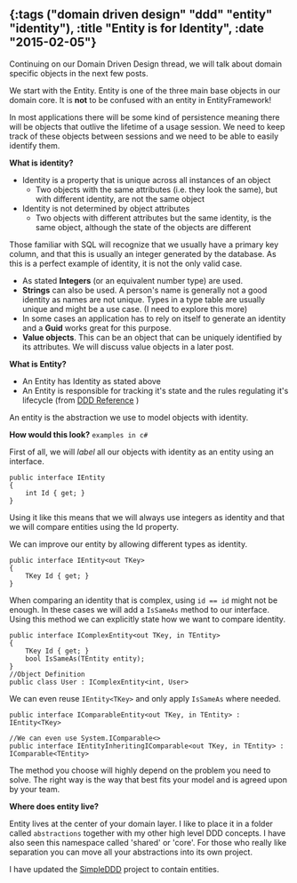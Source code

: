 {:tags ("domain driven design" "ddd" "entity" "identity"), :title "Entity is for Identity", :date "2015-02-05"}
-----
Continuing on our Domain Driven Design thread, we will talk about domain specific objects in the next few posts.

We start with the Entity. Entity is one of the three main base objects in our domain core. It is **not** to be confused with an entity in EntityFramework!

In most applications there will be some kind of persistence meaning there will be objects that outlive the lifetime of a usage session. We need to keep track of these objects between sessions and we need to be able to easily identify them. 

**What is identity?**

* Identity is a property that is unique across all instances of an object
	* Two objects with the same attributes (i.e. they look the same), but with different identity, are not the same object
* Identity is not determined by object attributes
	* Two objects with different attributes but the same identity, is the same object, although the state of the objects are different

Those familiar with SQL will recognize that we usually have a primary key column, and that this is usually an integer generated by the database. As this is a perfect example of identity, it is not the only valid case.

* As stated **Integers** (or an equivalent number type) are used.
* **Strings** can also be used. A person's name is generally not a good identity as names are not unique. Types in a type table are usually unique and might be a use case. (I need to explore this more)
* In some cases an application has to rely on itself to generate an identity and a **Guid** works great for this purpose.
* **Value objects**. This can be an object that can be uniquely identified by its attributes. We will discuss value objects in a later post. 

**What is Entity?**

* An Entity has Identity as stated above
* An Entity is responsible for tracking it's state and the rules regulating it's lifecycle (from [DDD Reference](http://domainlanguage.com/ddd/reference/) )

An entity is the abstraction we use to model objects with identity.

**How would this look?** `examples in c#`

First of all, we will *label* all our objects with identity as an entity using an interface.

```language-csharp 
public interface IEntity
{
    int Id { get; }
}
```

Using it like this means that we will always use integers as identity and that we will compare entities using the Id property.

We can improve our entity by allowing different types as identity. 
```language-csharp"
public interface IEntity<out TKey>
{
    TKey Id { get; }
}
```

When comparing an identity that is complex, using `id == id` might not be enough. In these cases we will add a `IsSameAs` method to our interface. Using this method we can explicitly state how we want to compare identity.
```language-csharp
public interface IComplexEntity<out TKey, in TEntity>
{
    TKey Id { get; }
    bool IsSameAs(TEntity entity);
}
//Object Definition
public class User : IComplexEntity<int, User>
```

We can even reuse `IEntity<TKey>` and only apply `IsSameAs` where needed.

```language-csharp
public interface IComparableEntity<out TKey, in TEntity> : IEntity<TKey>

//We can even use System.IComparable<>
public interface IEntityInheritingIComparable<out TKey, in TEntity> : IComparable<TEntity>
```

The method you choose will highly depend on the problem you need to solve. The right way is the way that best fits your model and is agreed upon by your team.

**Where does entity live?**

Entity lives at the center of your domain layer. I like to place it in a folder called `abstractions` together with my other high level DDD concepts. I have also seen this namespace called 'shared' or 'core'. For those who really like separation you can move all your abstractions into its own project.

I have updated the [SimpleDDD](https://github.com/SneakyPeet/SimpleDDD) project to contain entities.

<a href="http://www.codeproject.com/script/Articles/BlogFeedList.aspx?amid=8804440" rel="tag" style="display:none">CodeProject</a>
